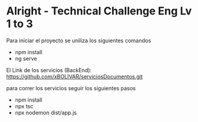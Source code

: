 # Alright - Technical Challenge Eng Lv 1 to 3
Para iniciar el proyecto se uniliza los siguientes comandos

- npm install 
- ng serve

El Link de los servicios (BackEnd):
https://github.com/xBOLIVAR/serviciosDocumentos.git

para correr los servicios seguir los siguientes pasos
- npm install
- npx tsc
- npx nodemon dist/app.js
